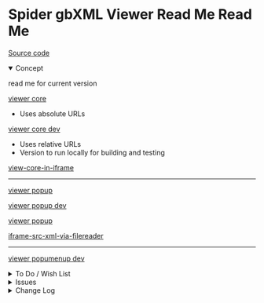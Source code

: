 # Spider gbXML Viewer Read Me Read Me

[Source code]( https://github.com/ladybug-tools/spider-gbxml-tools/tree/master/spider-gbxml-viewer/v-0-17-00 )

<details open >

<summary>Concept</summary>

read me for current version


[viewer  core ]( https://www.ladybug.tools/spider-gbxml-tools/spider-gbxml-viewer/v-0-17-00/app-core/spider-gbxml-viewer-core-dev.html )

* Uses absolute URLs

[viewer core dev]( https://www.ladybug.tools/spider-gbxml-tools/spider-gbxml-viewer/v-0-17-00/app-core/spider-gbxml-viewer-core-dev.html )

* Uses relative URLs
* Version to run locally for building and testing

[view-core-in-iframe]( https://www.ladybug.tools/spider-gbxml-tools/spider-gbxml-viewer/v-0-17-00/app-core/view-core-in-iframe.html )

***

[viewer popup]( https://www.ladybug.tools/spider-gbxml-tools/spider-gbxml-viewer/v-0-17-00/app-popup/spider-gbxml-viewer-popup.html )

[viewer popup dev]( https://www.ladybug.tools/spider-gbxml-tools/spider-gbxml-viewer/v-0-17-00/app-popup/spider-gbxml-viewer-popup-dev.html )

[viewer popup]( https://www.ladybug.tools/spider-gbxml-tools/spider-gbxml-viewer/v-0-17-00/app-popup/spider-gbxml-viewer-popup.html )

[iframe-src-xml-via-filereader]( https://www.ladybug.tools/spider-gbxml-tools/spider-gbxml-viewer/v-0-17-00/app-popup/iframe-src-xml-via-filereader.html )

***


[viewer popumenup dev]( https://www.ladybug.tools/spider-gbxml-tools/spider-gbxml-viewer/v-0-17-00/app-menu/spider-gbxml-viewer-menu-dev.html )





</details>

<details>

<summary>To Do / Wish List</summary>

Coding goals for this version

* More intuitive folder and file names
* Test on iPhone

</details>

<details>

<summary>Issues</summary>


</details>

<details>

<summary>Change Log</summary>

### 2019-07-09 ~ Theo

* F - First commit

</details>